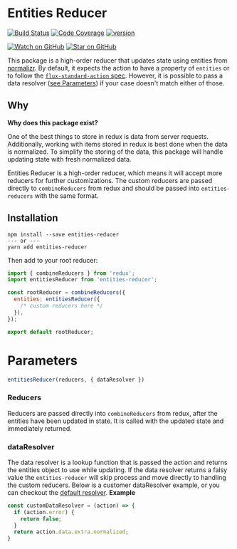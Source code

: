 # Entities Reducer

[![Build Status][build-badge]][build]
[![Code Coverage][coverage-badge]][coverage]
[![version][version-badge]][package]


[![Watch on GitHub][github-watch-badge]][github-watch]
[![Star on GitHub][github-star-badge]][github-star]

This package is a high-order reducer that updates state using entities from [normalizr](https://github.com/paularmstrong/normalizr).
By default, it expects the action to have a property of `entities` or to follow the [`flux-standard-action` spec](https://github.com/acdlite/flux-standard-action).
However, it is possible to pass a data resolver ([see Parameters](#parameters)) if your case doesn't match either of those.  

## Why
**Why does this package exist?**

One of the best things to store in redux is data from server requests. Additionally, working with items stored in redux is best done when the data is normalized.
To simplify the storing of the data, this package will handle updating state with fresh normalized data.
 
Entities Reducer is a high-order reducer, which means it will accept more reducers for further customizations.
The custom reducers are passed directly to `combineReducers` from redux and should be passed into `entities-reducers` with the same format. 

## Installation
```
npm install --save entities-reducer
--- or ---
yarn add entities-reducer
```

Then add to your root reducer:
```javascript
import { combineReducers } from 'redux';
import entitiesReducer from 'entities-reducer';

const rootReducer = combineReducers({
  entities: entitiesReducer({
    /* custom reducers here */
  }),
});

export default rootReducer;
```

# Parameters

```javascript
entitiesReducer(reducers, { dataResolver })
```

### Reducers
Reducers are passed directly into `combineReducers` from redux, after the entities have been updated in state. It is called with the updated state and immediately returned. 

### dataResolver
The data resolver is a lookup function that is passed the action and returns the entities object to use while updating.
If the data resolver returns a falsy value the `entities-reducer` will skip process and move directly to handling the custom reducers. 
Below is a customer dataResolver example, or you can checkout the [default resolver](src/index.js). 
**Example**
```javascript
const customDataResolver = (action) => {
  if (action.error) {
    return false;
  }
  return action.data.extra.normalized;
}
```


[build]: https://travis-ci.org/kwelch/entities-reducer
[build-badge]: https://img.shields.io/travis/kwelch/entities-reducer.svg?style=flat-square
[coverage-badge]: https://img.shields.io/codecov/c/github/kwelch/entities-reducer.svg?style=flat-square
[coverage]: https://codecov.io/github/kwelch/entities-reducer
[github-watch-badge]: https://img.shields.io/github/watchers/kwelch/entities-reducer.svg?style=social
[github-watch]: https://github.com/kwelch/entities-reducer/watchers
[github-star-badge]: https://img.shields.io/github/stars/kwelch/entities-reducer.svg?style=social
[github-star]: https://github.com/kwelch/entities-reducer/stargazers
[version-badge]: https://img.shields.io/npm/v/entities-reducer.svg?style=flat-square
[package]: https://www.npmjs.com/package/entities-reducer
